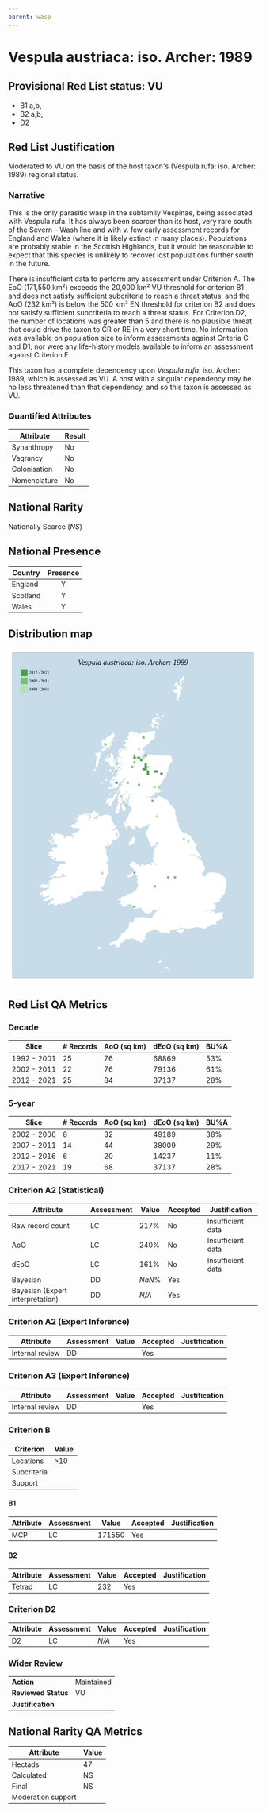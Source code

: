 ```yaml
---
parent: wasp
---
```


# Vespula austriaca: iso. Archer: 1989

## Provisional Red List status: VU
- B1 a,b, 
- B2 a,b, 
- D2

## Red List Justification
Moderated to VU on the basis of the host taxon's (Vespula rufa: iso. Archer: 1989) regional status.
### Narrative
This is the only parasitic wasp in the subfamily Vespinae, being associated with Vespula rufa. It has always been scarcer than its host, very rare south of the Severn – Wash line and with v. few early assessment records for England and Wales (where it is likely extinct in many places). Populations are probably stable in the Scottish Highlands, but it would be reasonable to expect that this species is unlikely to recover lost populations further south in the future.

There is insufficient data to perform any assessment under Criterion A. The EoO (171,550 km²) exceeds the 20,000 km² VU threshold for criterion B1 and does not satisfy sufficient subcriteria to reach a threat status, and the AoO (232 km²) is below the 500 km² EN threshold for criterion B2 and does not satisfy sufficient subcriteria to reach a threat status. For Criterion D2, the number of locations was greater than 5 and there is no plausible threat that could drive the taxon to CR or RE in a very short time. No information was available on population size to inform assessments against Criteria C and D1; nor were any life-history models available to inform an assessment against Criterion E.

This taxon has a complete dependency upon *Vespula rufa*: iso. Archer: 1989, which is assessed as VU. A host with a singular dependency may be no less threatened than that dependency, and so this taxon is assessed as VU.
### Quantified Attributes
|Attribute|Result|
|---|---|
|Synanthropy|No|
|Vagrancy|No|
|Colonisation|No|
|Nomenclature|No|


## National Rarity
Nationally Scarce (*NS*)

## National Presence
|Country|Presence
|---|:-:|
|England|Y|
|Scotland|Y|
|Wales|Y|


## Distribution map
![](../map/99.svg)

## Red List QA Metrics
### Decade
| Slice | # Records | AoO (sq km) | dEoO (sq km) |BU%A |
|---|---|---|---|---|
|1992 - 2001|25|76|68869|53%|
|2002 - 2011|22|76|79136|61%|
|2012 - 2021|25|84|37137|28%|
### 5-year
| Slice | # Records | AoO (sq km) | dEoO (sq km) |BU%A |
|---|---|---|---|---|
|2002 - 2006|8|32|49189|38%|
|2007 - 2011|14|44|38009|29%|
|2012 - 2016|6|20|14237|11%|
|2017 - 2021|19|68|37137|28%|
### Criterion A2 (Statistical)
|Attribute|Assessment|Value|Accepted|Justification
|---|---|---|---|---|
|Raw record count|LC|217%|No|Insufficient data|
|AoO|LC|240%|No|Insufficient data|
|dEoO|LC|161%|No|Insufficient data|
|Bayesian|DD|*NaN*%|Yes||
|Bayesian (Expert interpretation)|DD|*N/A*|Yes||
### Criterion A2 (Expert Inference)
|Attribute|Assessment|Value|Accepted|Justification
|---|---|---|---|---|
|Internal review|DD||Yes||
### Criterion A3 (Expert Inference)
|Attribute|Assessment|Value|Accepted|Justification
|---|---|---|---|---|
|Internal review|DD||Yes||
### Criterion B
|Criterion| Value|
|---|---|
|Locations|>10|
|Subcriteria||
|Support||
#### B1
|Attribute|Assessment|Value|Accepted|Justification
|---|---|---|---|---|
|MCP|LC|171550|Yes||
#### B2
|Attribute|Assessment|Value|Accepted|Justification
|---|---|---|---|---|
|Tetrad|LC|232|Yes||
### Criterion D2
|Attribute|Assessment|Value|Accepted|Justification
|---|---|---|---|---|
|D2|LC|*N/A*|Yes||
### Wider Review
|  |  |
|---|---|
|**Action**|Maintained|
|**Reviewed Status**|VU|
|**Justification**||


## National Rarity QA Metrics
|Attribute|Value|
|---|---|
|Hectads|47|
|Calculated|NS|
|Final|NS|
|Moderation support||


